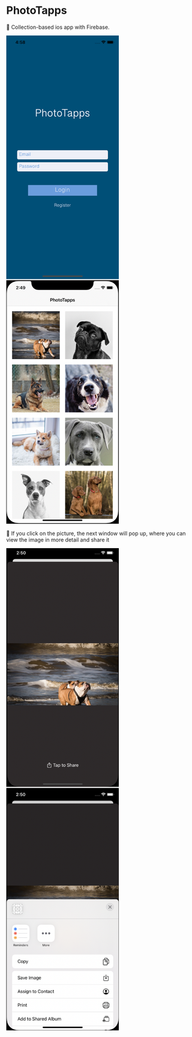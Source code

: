 # PhotoTapps

🎉 Collection-based ios app with Firebase.

<img src="screenshots/screen00.png" width="300">
<img src="screenshots/screen01.png" width="300">

💌 If you click on the picture, the next window will pop up, where you can view the image in more detail and share it

<img src="screenshots/screen02.png" width="300">
<img src="screenshots/screen03.png" width="300">
